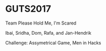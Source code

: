 # GUTS2017

Team Please Hold Me, I'm Scared

Ibai, Sridha, Dom, Rafa, and Jan-Hendrik

Challenge: Assymetrical Game, Men in Hacks
